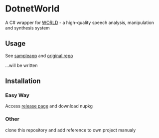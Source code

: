 # DotnetWorld

A C# wrapper for [WORLD](https://github.com/mmorise/World) - a high-quality speech analysis, manipulation and synthesis system

## Usage
See [sampleapp](https://github.com/yamachu/DotnetWorld/blob/master/sampleapp/Program.cs) and [original repo](https://github.com/mmorise/World)

...will be written

## Installation
### Easy Way
Access [release page](https://github.com/yamachu/DotnetWorld/releases) and download nupkg

### Other
clone this repository and add reference to own project manualy